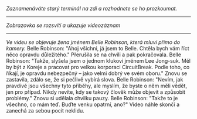 _Zaznamenáváte starý terminál na zdi a rozhodnete se ho prozkoumat._

---

_Zobrazovka se rozsvítí a ukazuje videozáznam_

---

_Ve videu se objevuje žena jménem Belle Robinson, která mluví přímo do kamery._
Belle Robinson: "Ahoj všichni, já jsem to Belle. Chtěla bych vám říct něco opravdu důležitého."
Přerušila se na chvíli a pak pokračovala.
Belle Robinson: "Takže, slyšela jsem o jednom klukovi jménem Lee Jong-suk. Měl by být z Koreje a pracovat pro velkou korporaci CircuitBreak. Podle toho, co říkají, je opravdu nebezpečný – jako velmi dobrý ve svém oboru."
Znovu se zastavila, zdálo se, že si pečlivě vybírá slova.
Belle Robinson: "Nevím, jak pravdivé jsou všechny tyto příběhy, ale myslím, že byste o něm měli vědět, jen pro případ. Nikdy nevíte, kdy se takový člověk může objevit a způsobit problémy."
Znovu si udělala chvilku pauzy.
Belle Robinson: "Takže to je všechno, co mám teď. Buďte venku opatrní, ano?"
Video náhle skončí a zanechá za sebou pocit neklidu.
